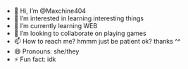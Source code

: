 - 👋 Hi, I’m @Maxchine404
- 👀 I’m interested in learning interesting things
- 🌱 I’m currently learning WEB
- 💞️ I’m looking to collaborate on playing games
- 📫 How to reach me? hmmm just be patient ok? thanks ^^
- 😄 Pronouns: she/they
- ⚡ Fun fact: idk

<!---
Maxchine404/Maxchine404 is a ✨ special ✨ repository because its `README.md` (this file) appears on your GitHub profile.
You can click the Preview link to take a look at your changes.
--->
